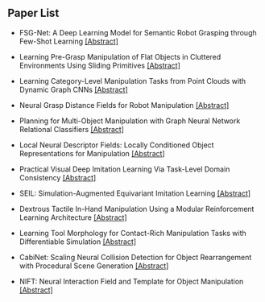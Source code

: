 ## Paper List

- FSG-Net: A Deep Learning Model for Semantic Robot Grasping through Few-Shot Learning
[[Abstract]](https://events.infovaya.com/presentation?id=90971)

- Learning Pre-Grasp Manipulation of Flat Objects in Cluttered Environments Using Sliding Primitives
[[Abstract]](https://events.infovaya.com/presentation?id=90974)

- Learning Category-Level Manipulation Tasks from Point Clouds with Dynamic Graph CNNs
[[Abstract]](https://events.infovaya.com/presentation?id=90977)

- Neural Grasp Distance Fields for Robot Manipulation
[[Abstract]](https://events.infovaya.com/presentation?id=90980)

- Planning for Multi-Object Manipulation with Graph Neural Network Relational Classifiers
[[Abstract]](https://events.infovaya.com/presentation?id=90983)

- Local Neural Descriptor Fields: Locally Conditioned Object Representations for Manipulation
[[Abstract]](https://events.infovaya.com/presentation?id=90986)

- Practical Visual Deep Imitation Learning Via Task-Level Domain Consistency
[[Abstract]](https://events.infovaya.com/presentation?id=90989)

- SEIL: Simulation-Augmented Equivariant Imitation Learning
[[Abstract]](https://events.infovaya.com/presentation?id=90992)

- Dextrous Tactile In-Hand Manipulation Using a Modular Reinforcement Learning Architecture
[[Abstract]](https://events.infovaya.com/presentation?id=90995)

- Learning Tool Morphology for Contact-Rich Manipulation Tasks with Differentiable Simulation
[[Abstract]](https://events.infovaya.com/presentation?id=90998)

- CabiNet: Scaling Neural Collision Detection for Object Rearrangement with Procedural Scene Generation
[[Abstract]](https://events.infovaya.com/presentation?id=91001)

- NIFT: Neural Interaction Field and Template for Object Manipulation
[[Abstract]](https://events.infovaya.com/presentation?id=91004)

